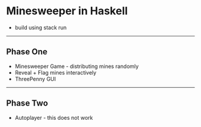 # Minesweeper in Haskell
- build using stack run
-------------

## Phase One
- Minesweeper Game - distributing mines randomly
- Reveal + Flag mines interactively
- ThreePenny GUI
-------------

## Phase Two
- Autoplayer - this does not work

